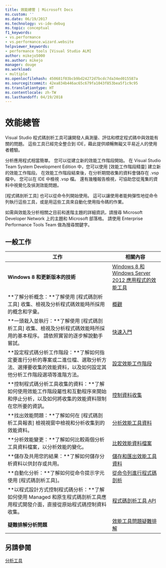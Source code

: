 ```yaml
---
title: 效能總管 | Microsoft Docs
ms.custom: ''
ms.date: 06/19/2017
ms.technology: vs-ide-debug
ms.topic: conceptual
f1_keywords:
- vs.performance
- vs.performance.wizard.website
helpviewer_keywords:
- performance tools [Visual Studio ALM]
author: mikejo5000
ms.author: mikejo
manager: douge
ms.workload:
- multiple
ms.openlocfilehash: 450681f03bcb9bd24272d7bcdc7da34ed015587a
ms.sourcegitcommit: 42ea834b446ac65c679fa1043f853bea5f1c9c95
ms.translationtype: HT
ms.contentlocale: zh-TW
ms.lasthandoff: 04/19/2018
---
```

# <a name="performance-explorer"></a>效能總管

Visual Studio 程式碼剖析工具可讓開發人員測量、評估和標定程式碼中與效能有關的問題。 這些工具已經完全整合到 IDE，藉此提供順暢無礙又平易近人的使用者體驗。

分析應用程式相當簡單。 您可以從建立新的效能工作階段開始。 在 Visual Studio Team System Development Edition 中，您可以使用 [效能工作階段精靈] 建立新的效能工作階段。 在效能工作階段結束後，在分析期間收集的資料會儲存在 .vsp 檔中。 您可以在 IDE 中檢視 .vsp 檔。 還有幾種報告檢視，可協助您從蒐集的資料中視覺化及偵測效能問題。

[程式碼剖析工具] 也可以從命令列開始使用。 這可以讓使用者能夠彈性地從命令列執行這些工具，或是用這些工具來自動化使用指令碼的作業。

如需與效能及分析相關之目前和進階主題的詳細資訊，請搜尋 Microsoft Developer Network 上的主題和 Microsoft 部落格。 請使用 Enterprise Performance Tools Team 做為搜尋關鍵字。

## <a name="common-tasks"></a>一般工作

|工作|相關內容|
|----------|---------------------|
|**Windows 8 和更新版本的技術**|[Windows 8 和 Windows Server 2012 應用程式的效能工具](../profiling/performance-tools-on-windows-8-and-windows-server-2012-applications.md)|
|**了解分析概念：**了解使用 [程式碼剖析工具] 收集、檢視及分析程式碼效能時所採用的概念和字彙。|[概觀](../profiling/overviews-performance-tools.md)|
|**一頭栽入並執行：**了解使用 [程式碼剖析工具] 收集、檢視及分析程式碼效能時所採用的基本程序。 請依照實習的逐步解說動手嘗試。|[快速入門](../profiling/getting-started-with-performance-tools.md)|
|**設定程式碼分析工作階段：**了解如何指定要進行分析的專案或二進位檔、選取分析方法、選擇要收集的效能資料，以及如何設定其他分析工作階段選項等進階方法。|[設定效能工作階段](../profiling/configuring-performance-sessions.md)|
|**控制程式碼分析工具收集的資料：**了解如何使用效能工作階段屬性和互動程序來開始和停止分析，以及如何將收集的效能資料限制在您所要的資訊。|[控制資料收集](../profiling/controlling-data-collection.md)|
|**找出效能問題：**了解如何在 [程式碼剖析工具報表] 檢視視窗中檢視和分析收集到的效能資料。|[分析效能工具資料](../profiling/analyzing-performance-tools-data.md)|
|**分析效能變更：**了解如何比較兩個分析工具資料檔案，以分析效能的變化。|[比較效能資料檔案](../profiling/comparing-performance-data-files.md)|
|**儲存及共用您的結果：**了解如何儲存分析資料以供封存或共用。|[儲存和匯出效能工具資料](../profiling/saving-and-exporting-performance-tools-data.md)|
|**自動化分析：**了解如何從命令提示字元使用 [程式碼剖析工具]。|[從命令列進行程式碼剖析](../profiling/using-the-profiling-tools-from-the-command-line.md)|
|**以程式設計方式控制程式碼分析：**了解如何使用 Managed 和原生程式碼剖析工具應用程式開發介面，直接從原始程式碼控制資料收集。|[程式碼剖析工具 API](../profiling/profiling-tools-apis.md)|
|**疑難排解分析問題**|[效能工具問題疑難排解](../profiling/troubleshooting-performance-tools-issues.md)|

## <a name="see-also"></a>另請參閱

[分析工具](../profiling/profiling-tools.md)